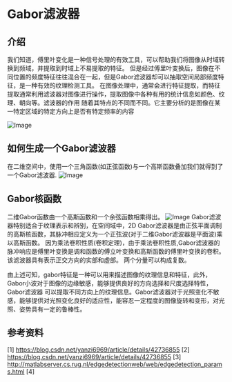 # Gabor滤波器
## 介绍
我们知道，傅里叶变化是一种信号处理的有效工具，可以帮助我们将图像从时域转换到频域，并提取到时域上不易提取的特征。
但是经过傅里叶变换后，图像在不同位置的频度特征往往混合在一起，但是Gabor滤波器却可以抽取空间局部频度特征，是一种有效的纹理检测工具。
在图像处理中，通常会进行特征提取，而特征提取通常利用滤波器对图像进行操作，提取图像中各种有用的统计信息如颜色、纹理、朝向等。滤波器的作用
随着其特点的不同而不同。它主要分析的是图像在某一特定区域的特定方向上是否有特定频率的内容

![Image](http://ww1.sinaimg.cn/large/535663c3gw1f4au7dsla3j20ug0bjwfq.jpg)
## 如何生成一个Gabor滤波器
在二维空间中，使用一个三角函数(如正弦函数)与一个高斯函数叠加我们就得到了一个Gabor滤波器.
![Image](http://ww3.sinaimg.cn/large/535663c3gw1f4auqgsxedj209n0jutal.jpg)
## Gabor核函数
二维Gabor函数由一个高斯函数和一个余弦函数相乘得出。
![Image](http://ww3.sinaimg.cn/large/535663c3gw1f4av9098mkj21bz096t9x.jpg)
Gabor滤波器特别适合于纹理表示和辨别，在空间域中，2D Gabor滤波器是由正弦平面调制的高斯核函数，其脉冲相应定义为一个正弦波(对于二维Gabor滤波器是平面波)乘以高斯函数。
因为乘法卷积性质(卷积定理)，由于乘法卷积性质,Gabor滤波器的脉冲响应是傅里叶变换是调和函数的傅立叶变换和高斯函数的傅里叶变换的卷积。该滤波器具有表示正交方向的实部和虚部。
两个分量可以构成复数。

由上述可知，gabor特征是一种可以用来描述图像的纹理信息和特征，此外，Gabor小波对于图像的边缘敏感，能够提供良好的方向选择和尺度选择特性，Gabor滤波器
可以提取不同方向上的纹理信息。Gabor滤波器对于光照变化不敏感，能够提供对光照变化良好的适应性，能容忍一定程度的图像旋转和变形，对光照、姿势具有一定的鲁棒性。

## 参考资料
[1] https://blog.csdn.net/yanzi6969/article/details/42736855
[2] https://blog.csdn.net/yanzi6969/article/details/42736855
[3] http://matlabserver.cs.rug.nl/edgedetectionweb/web/edgedetection_params.html
[4] 
